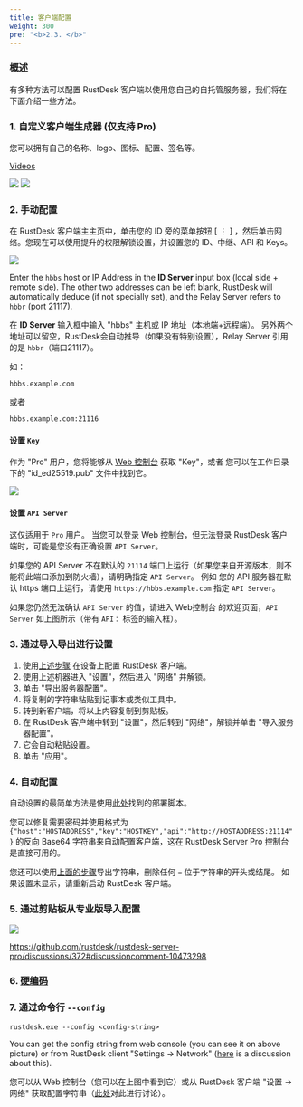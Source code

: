 ```yaml
---
title: 客户端配置
weight: 300
pre: "<b>2.3. </b>"
---
```


### 概述

有多种方法可以配置 RustDesk 客户端以使用您自己的自托管服务器，我们将在下面介绍一些方法。

### 1. 自定义客户端生成器 (仅支持 Pro)

您可以拥有自己的名称、logo、图标、配置、签名等。

[Videos](https://twitter.com/rustdesk/status/1769171628426944539)

![](images/custom-client-qs.png)
![](images/web_console_custom_client_config.jpeg)


### 2. 手动配置

在 RustDesk 客户端主主页中，单击您的 ID 旁的菜单按钮 [ &#8942; ] ，然后单击网络。您现在可以使用提升的权限解锁设置，并设置您的 ID、中继、API 和 Keys。

![](/docs/en/self-host/client-configuration/images/network-config.png)

Enter the `hbbs` host or IP Address in the **ID Server** input box (local side + remote side). The other two addresses can be left blank, RustDesk will automatically deduce (if not specially set), and the Relay Server refers to `hbbr` (port 21117).

在 **ID Server** 输入框中输入 "hbbs" 主机或 IP 地址（本地端+远程端）。
另外两个地址可以留空，RustDesk会自动推导（如果没有特别设置），Relay Server 引用的是 `hbbr`（端口21117）。

如：

```nolang
hbbs.example.com
```

或者

```nolang
hbbs.example.com:21116
```

#### 设置 `Key`

作为 "Pro" 用户，您将能够从 [Web 控制台](https://rustdesk.com/docs/en/self-host/rustdesk-server-pro/console/) 获取 "Key"，或者 您可以在工作目录下的 "id_ed25519.pub" 文件中找到它。

![](/docs/en/self-host/rustdesk-server-pro/console/images/console-home.png?v2)

#### 设置 `API Server`

这仅适用于 `Pro` 用户。 当您可以登录 Web 控制台，但无法登录 RustDesk 客户端时，可能是您没有正确设置 `API Server`。

如果您的 API Server 不在默认的 `21114` 端口上运行（如果您来自开源版本，则不能将此端口添加到防火墙），请明确指定 `API Server`。
例如 您的 API 服务器在默认 https 端口上运行，请使用 `https://hbbs.example.com` 指定 `API Server`。

如果您仍然无法确认 `API Server` 的值，请进入 Web控制台 的欢迎页面，`API Server` 如上图所示（带有 `API：` 标签的输入框）。

### 3. 通过导入导出进行设置

1. 使用[上述步骤](https://rustdesk.com/docs/en/self-host/client-configuration/#manual-config) 在设备上配置 RustDesk 客户端。
2. 使用上述机器进入 "设置"，然后进入 "网络" 并解锁。
3. 单击 "导出服务器配置"。
4. 将复制的字符串粘贴到记事本或类似工具中。
5. 转到新客户端，将以上内容复制到剪贴板。
6. 在 RustDesk 客户端中转到 "设置"，然后转到 "网络"，解锁并单击 "导入服务器配置"。
7. 它会自动粘贴设置。
8. 单击 "应用"。

### 4. 自动配置

自动设置的最简单方法是使用[此处](https://rustdesk.com/docs/en/self-host/client-deployment/)找到的部署脚本。

您可以修复需要密码并使用格式为 `{"host":"HOSTADDRESS","key":"HOSTKEY","api":"http://HOSTADDRESS:21114"}` 的反向 Base64 字符串来自动配置客户端，这在 RustDesk Server Pro 控制台是直接可用的。

您还可以使用[上面的步骤](https://rustdesk.com/docs/en/self-host/client-configuration/#setup-using-import-or-export)导出字符串，删除任何 `=` 位于字符串的开头或结尾。 如果设置未显示，请重新启动 RustDesk 客户端。

### 5. 通过剪贴板从专业版导入配置

![](/docs/en/self-host/rustdesk-server-pro/console/images/console-home.png?v2)

https://github.com/rustdesk/rustdesk-server-pro/discussions/372#discussioncomment-10473298

### 6. [硬编码](https://rustdesk.com/docs/en/self-host/client-configuration/hardcode-settings/)

### 7. 通过命令行 `--config`

`rustdesk.exe --config <config-string>`

You can get the config string from web console (you can see it on above picture) or from RustDesk client "Settings → Network" ([here](https://github.com/rustdesk/rustdesk/discussions/7118) is a discussion about this).

您可以从 Web 控制台（您可以在上图中看到它）或从 RustDesk 客户端 "设置 → 网络" 获取配置字符串（[此处](https://github.com/rustdesk/rustdesk/discussions/7118)对此进行讨论）。
